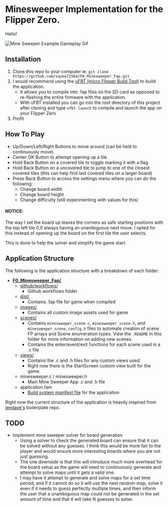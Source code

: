 

# Minesweeper Implementation for the Flipper Zero.
Hello!

![Mine Sweeper Example Gameplay Gif](https://github.com/squee72564/F0_Minesweeper_Fap/blob/main/images/github_images/MineSweeperGameplay.gif)

## Installation
1. Clone this repo to your computer ie:
	`git clone https://github.com/squee72564/F0_Minesweeper_Fap.git`
3. I would recommend using the [uFBT (micro Flipper Build Tool)](https://github.com/flipperdevices/flipperzero-ufbt) to build the application.
	- It allows you to compile into .fap files on the SD card as opposed to re-flashing the entire firmware with the application.
	- With uFBT installed you can go into the root directory of this project after cloning and type
	`ufbt launch` to compile and launch the app on your Flipper Zero
4. Profit

## How To Play
- Up/Down/Left/Right Buttons to move around (can be held to continuously move)
- Center OK Button to attempt opening up a tile
- Hold Back Button on a covered tile to toggle marking it with a flag
- Hold Back Button on a uncovered tile to jump to one of the closest covered tiles (this can help find last covered tiles on a larger board)
- Press Back Button to access the settings menu where you can do the following:
	- Change board width
	- Change board height
	- Change difficulty (still experimenting with values for this)

#### NOTICE:
The way I set the board up leaves the corners as safe starting positions with the top left tile 0,0 always having an unambiguous next move. I opted for this instead of opening up the board on the first tile the user selects.

This is done to help the solver and simplify the game start. 

## Application Structure
The following is the application structure with a breakdown of each folder:
-  **[F0_Minesweeper_Fap/](https://github.com/squee72564/F0_Minesweeper_Fap)**
	- [github/workflows/](https://github.com/squee72564/F0_Minesweeper_Fap/tree/main/.github/workflows)
		- Github workflows folder
	- [dist/](https://github.com/squee72564/F0_Minesweeper_Fap/tree/main/dist)
		-  Contains .fap file for game when compiled
	- [images/](https://github.com/squee72564/F0_Minesweeper_Fap/tree/main/images)
		-  Contains all custom image assets used for game
	- [scenes/](https://github.com/squee72564/F0_Minesweeper_Fap/tree/main/scenes)
		- Contains `minesweeper_scene.c`, `minesweeper_scene.h`, and `minesweeper_scene_config.h` files to automate creation of scene FP arrays and Scene enumeration types. View the `.README` in this folder for more information on adding new scenes.
		-  Contains the enter/event/exit functions for each scene used in a .c file
	- [views/](https://github.com/squee72564/F0_Minesweeper_Fap/tree/main/views)
		-  Contains the .c and .h files for any custom views used.
		- Right now there is the StartScreen custom view built for the game. 
	- minesweeper.c / minesweeper.h
		- Main Mine Sweeper App .c and .h file
	- application.fam
		- [Build system manifest file](https://github.com/flipperdevices/flipperzero-firmware/blob/dev/documentation/AppManifests.md#application-definition) for the application


Right now the current structure of the application is heavily inspired from [leedave's](https://github.com/leedave/flipper-zero-fap-boilerplate) boilerplate repo.


## TODO
- Implement mine sweeper solver for board generation
	- Using a solver to check the generated board can ensure that it can be solved without any guesses. I think this would be more fair to the player and would ensure more interesting boards where you are not just guessing.
	- The one downside is that this will introduce much more overhead for the board setup as the game will need to continuously generate and attempt to solve maps until it gets a valid one.
	- I may have it attempt to generate and solve maps for a set time period, and if it cannot do so it will use the next random map, solve it even if it needs to guess perfectly multiple times, and then inform the user that a unambiguous map could not be generated in the set amount of time and that it will take N guesses to solve.